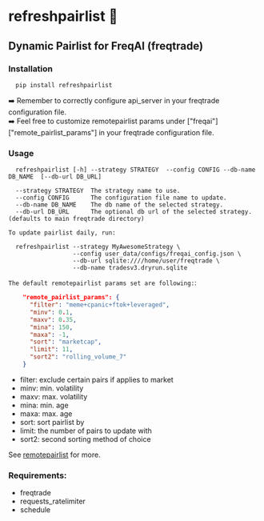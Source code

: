 # refreshpairlist :rocket:
## Dynamic Pairlist for FreqAI (freqtrade)  
     
### Installation    
```console
  pip install refreshpairlist
```
:arrow_right: Remember to correctly configure api_server in your freqtrade configuration file.    
:arrow_right: Feel free to customize remotepairlist params under ["freqai"]["remote_pairlist_params"] in your freqtrade configuration file.

### Usage
```console
  refreshpairlist [-h] --strategy STRATEGY  --config CONFIG --db-name DB_NAME  [--db-url DB_URL]

  --strategy STRATEGY  The strategy name to use.
  --config CONFIG      The configuration file name to update.
  --db-name DB_NAME    The db name of the selected strategy.
  --db-url DB_URL      The optional db url of the selected strategy. (defaults to main freqtrade directory)
```   
```To update pairlist daily, run:```    
```console
  refreshpairlist --strategy MyAwesomeStrategy \
                  --config user_data/configs/freqai_config.json \
                  --db-url sqlite:////home/user/freqtrade \
                  --db-name tradesv3.dryrun.sqlite
```    
```The default remotepairlist params set are following:```:
```json
    "remote_pairlist_params": {
      "filter": "meme+cpanic+ftok+leveraged",
      "minv": 0.1,
      "maxv": 0.35,
      "mina": 150,
      "maxa": -1,
      "sort": "marketcap",
      "limit": 11,
      "sort2": "rolling_volume_7"
    }
```
- filter: exclude certain pairs if applies to market    
- minv: min. volatility    
- maxv: max. volatility    
- mina: min. age    
- maxa: max. age    
- sort: sort pairlist by      
- limit: the number of pairs to update with     
- sort2: second sorting method of choice

See [remotepairlist](http://remotepairlist.com/) for more.

### Requirements:  
- freqtrade
- requests_ratelimiter
- schedule